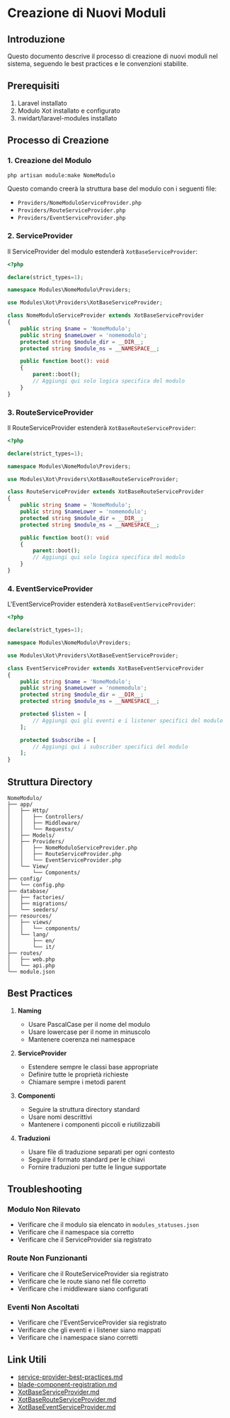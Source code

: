 # Creazione di Nuovi Moduli

## Introduzione

Questo documento descrive il processo di creazione di nuovi moduli nel sistema, seguendo le best practices e le convenzioni stabilite.

## Prerequisiti

1. Laravel installato
2. Modulo Xot installato e configurato
3. nwidart/laravel-modules installato

## Processo di Creazione

### 1. Creazione del Modulo

```bash
php artisan module:make NomeModulo
```

Questo comando creerà la struttura base del modulo con i seguenti file:
- `Providers/NomeModuloServiceProvider.php`
- `Providers/RouteServiceProvider.php`
- `Providers/EventServiceProvider.php`

### 2. ServiceProvider

Il ServiceProvider del modulo estenderà `XotBaseServiceProvider`:

```php
<?php

declare(strict_types=1);

namespace Modules\NomeModulo\Providers;

use Modules\Xot\Providers\XotBaseServiceProvider;

class NomeModuloServiceProvider extends XotBaseServiceProvider
{
    public string $name = 'NomeModulo';
    public string $nameLower = 'nomemodulo';
    protected string $module_dir = __DIR__;
    protected string $module_ns = __NAMESPACE__;

    public function boot(): void
    {
        parent::boot();
        // Aggiungi qui solo logica specifica del modulo
    }
}
```

### 3. RouteServiceProvider

Il RouteServiceProvider estenderà `XotBaseRouteServiceProvider`:

```php
<?php

declare(strict_types=1);

namespace Modules\NomeModulo\Providers;

use Modules\Xot\Providers\XotBaseRouteServiceProvider;

class RouteServiceProvider extends XotBaseRouteServiceProvider
{
    public string $name = 'NomeModulo';
    public string $nameLower = 'nomemodulo';
    protected string $module_dir = __DIR__;
    protected string $module_ns = __NAMESPACE__;

    public function boot(): void
    {
        parent::boot();
        // Aggiungi qui solo logica specifica del modulo
    }
}
```

### 4. EventServiceProvider

L'EventServiceProvider estenderà `XotBaseEventServiceProvider`:

```php
<?php

declare(strict_types=1);

namespace Modules\NomeModulo\Providers;

use Modules\Xot\Providers\XotBaseEventServiceProvider;

class EventServiceProvider extends XotBaseEventServiceProvider
{
    public string $name = 'NomeModulo';
    public string $nameLower = 'nomemodulo';
    protected string $module_dir = __DIR__;
    protected string $module_ns = __NAMESPACE__;

    protected $listen = [
        // Aggiungi qui gli eventi e i listener specifici del modulo
    ];

    protected $subscribe = [
        // Aggiungi qui i subscriber specifici del modulo
    ];
}
```

## Struttura Directory

```
NomeModulo/
├── app/
│   ├── Http/
│   │   ├── Controllers/
│   │   ├── Middleware/
│   │   └── Requests/
│   ├── Models/
│   ├── Providers/
│   │   ├── NomeModuloServiceProvider.php
│   │   ├── RouteServiceProvider.php
│   │   └── EventServiceProvider.php
│   └── View/
│       └── Components/
├── config/
│   └── config.php
├── database/
│   ├── factories/
│   ├── migrations/
│   └── seeders/
├── resources/
│   ├── views/
│   │   └── components/
│   └── lang/
│       ├── en/
│       └── it/
├── routes/
│   ├── web.php
│   └── api.php
└── module.json
```

## Best Practices

1. **Naming**
   - Usare PascalCase per il nome del modulo
   - Usare lowercase per il nome in minuscolo
   - Mantenere coerenza nei namespace

2. **ServiceProvider**
   - Estendere sempre le classi base appropriate
   - Definire tutte le proprietà richieste
   - Chiamare sempre i metodi parent

3. **Componenti**
   - Seguire la struttura directory standard
   - Usare nomi descrittivi
   - Mantenere i componenti piccoli e riutilizzabili

4. **Traduzioni**
   - Usare file di traduzione separati per ogni contesto
   - Seguire il formato standard per le chiavi
   - Fornire traduzioni per tutte le lingue supportate

## Troubleshooting

### Modulo Non Rilevato
- Verificare che il modulo sia elencato in `modules_statuses.json`
- Verificare che il namespace sia corretto
- Verificare che il ServiceProvider sia registrato

### Route Non Funzionanti
- Verificare che il RouteServiceProvider sia registrato
- Verificare che le route siano nel file corretto
- Verificare che i middleware siano configurati

### Eventi Non Ascoltati
- Verificare che l'EventServiceProvider sia registrato
- Verificare che gli eventi e i listener siano mappati
- Verificare che i namespace siano corretti

## Link Utili
- [service-provider-best-practices.md](service-provider-best-practices.md)
- [blade-component-registration.md](blade-component-registration.md)
- [XotBaseServiceProvider.md](XotBaseServiceProvider.md)
- [XotBaseRouteServiceProvider.md](XotBaseRouteServiceProvider.md)
- [XotBaseEventServiceProvider.md](XotBaseEventServiceProvider.md) 